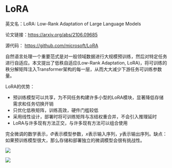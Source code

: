 # LoRA

英文名：LoRA: Low-Rank Adaptation of Large Language Models

论文链接：https://arxiv.org/abs/2106.09685

源代码： https://github.com/microsoft/LoRA



自然语言处理一个重要范式是对一般领域数据进行大规模预训练，然后对特定任务进行自适应。本文提出了低秩自适应(Low-Rank Adaptation, LoRA)，将可训练的秩分解矩阵注入Transformer架构的每一层，从而大大减少下游任务可训练参数量。

LoRA的优势：

- 预训练模型可以共享，为不同任务构建许多小型的LoRA模块，显著降低存储需求和任务切换开销
- 只优化低秩矩阵，训练高效，硬件门槛较低
- 采用线性设计，部署时将可训练矩阵与冻结权重合并，不会引入推理延时
- LoRA与许多现有方法正交，与许多现有方法可以组合使用

完全微调的数学表示，${\Phi}$表示模型参数，$x$表示输入序列，$y$表示输出序列。缺点：如果预训练模型很大，那么存储和部署独立的微调模型会很有挑战性。

![](../../figs.assets/image-20230511175311297.png)



![](../../figs.assets/image-20230510205451246.png)







